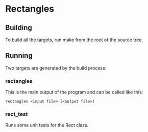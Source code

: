 # Rectangles

## Building

To build all the targets, run make from the root of the source tree.

## Running

Two targets are generated by the build process:

### rectangles

This is the main output of the program and can be called like this:

```
rectangles <input file> [<output file>]
```

### rect_test

Runs some unit tests for the Rect class.
